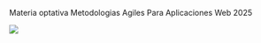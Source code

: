 Materia optativa Metodologias Agiles Para Aplicaciones Web 2025

  <td><img src="https://c.tenor.com/GN73MKBawZYAAAAi/busy-cute.gif"></td>
